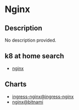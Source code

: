 # Nginx

## Description

No description provided.

## k8 at home search

- [nginx](https://nanne.dev/k8s-at-home-search/#/nginx)

## Charts

- [ingress-nginx@ingress-nginx](https://kubernetes.github.io/ingress-nginx/)
- [nginx@bitnami](https://charts.bitnami.com/bitnami/)
